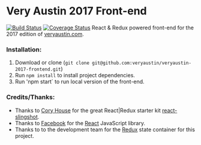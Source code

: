 # Very Austin 2017 Front-end
[![Build Status](https://travis-ci.org/veryaustin/veryaustin-2017-frontend.svg?branch=master)](https://travis-ci.org/veryaustin/veryaustin-2017-frontend) [![Coverage Status](https://coveralls.io/repos/github/veryaustin/veryaustin-2017-frontend/badge.svg?branch=master)](https://coveralls.io/github/veryaustin/veryaustin-2017-frontend?)
React & Redux powered front-end for the 2017 edition of [veryaustin.com](http://veryaustin.com).

### Installation:
1. Download or clone (`git clone git@github.com:veryaustin/veryaustin-2017-frontend.git`)
2. Run `npm install` to install project dependencies.
3. Run 'npm start` to run local version of the front-end.


### Credits/Thanks:
*  Thanks to [Cory House](http://www.bitnative.com/) for the great React|Redux starter kit [react-slingshot](https://github.com/coryhouse/react-slingshot).
*  Thanks to [Facebook](http://facebook.com) for the [React](https://github.com/facebook/react) JavaScript library.
*  Thanks to to the development team for the [Redux](http://redux.js.org/) state container for this project.
